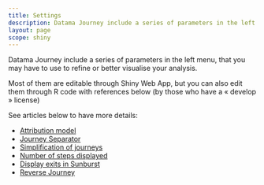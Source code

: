 ```yaml
---
title: Settings
description: Datama Journey include a series of parameters in the left menu, that you may have to use to refine or better visualise your analysis.
layout: page
scope: shiny
---
```


Datama Journey include a series of parameters in the left menu, that you may have to use to refine or better visualise your analysis.

Most of them are editable through Shiny Web App, but you can also edit them through R code with references below (by those who have a « develop » license)

See articles below to have more details:

 * [Attribution model]({{site.url}}/{{site.baseurl}}/core_app/journey/web_application/menu/settings/attribution_model)
 * [Journey Separator]({{site.url}}/{{site.baseurl}}/core_app/journey/web_application/menu/settings/journey_separator)
 * [Simplification of journeys]({{site.url}}/{{site.baseurl}}/core_app/journey/web_application/menu/settings/simplification_of_journeys)
 * [Number of steps displayed]({{site.url}}/{{site.baseurl}}/core_app/journey/web_application/menu/settings/number_of_steps_displayed)
 * [Display exits in Sunburst]({{site.url}}/{{site.baseurl}}/core_app/journey/web_application/menu/settings/display_exits_in_sunburst)
 * [Reverse Journey]({{site.url}}/{{site.baseurl}}/core_app/journey/web_application/menu/settings/reverse_journey)

